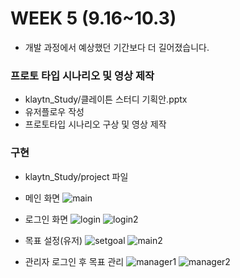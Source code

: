WEEK 5 (9.16~10.3)
==================
* 개발 과정에서 예상했던 기간보다 더 길어졌습니다. 

### 프로토 타입 시나리오 및 영상 제작
  + klaytn_Study/클레이튼 스터디 기획안.pptx
  + 유저플로우 작성
  + 프로토타입 시나리오 구상 및 영상 제작

### 구현
  + klaytn_Study/project 파일
  
  + 메인 화면
![main](https://user-images.githubusercontent.com/45625434/66097580-e427fa80-e5d9-11e9-8e77-45fae9a803de.JPG)

  + 로그인 화면
![login](https://user-images.githubusercontent.com/45625434/66097582-e7bb8180-e5d9-11e9-839d-3c75c0c6f277.JPG)
![login2](https://user-images.githubusercontent.com/45625434/66097583-e8541800-e5d9-11e9-9fdf-4486d3b7ff74.JPG)

  + 목표 설정(유저)
![setgoal](https://user-images.githubusercontent.com/45625434/66097590-f2761680-e5d9-11e9-9042-ddbf49a1b99c.JPG)
![main2](https://user-images.githubusercontent.com/45625434/66097593-f4d87080-e5d9-11e9-9610-0911f044b3ae.JPG)  
  
  + 관리자 로그인 후 목표 관리
![manager1](https://user-images.githubusercontent.com/45625434/66097598-fdc94200-e5d9-11e9-875c-814d997eb408.JPG)
![manager2](https://user-images.githubusercontent.com/45625434/66097601-002b9c00-e5da-11e9-97be-1fdb5f10a2e3.JPG)
